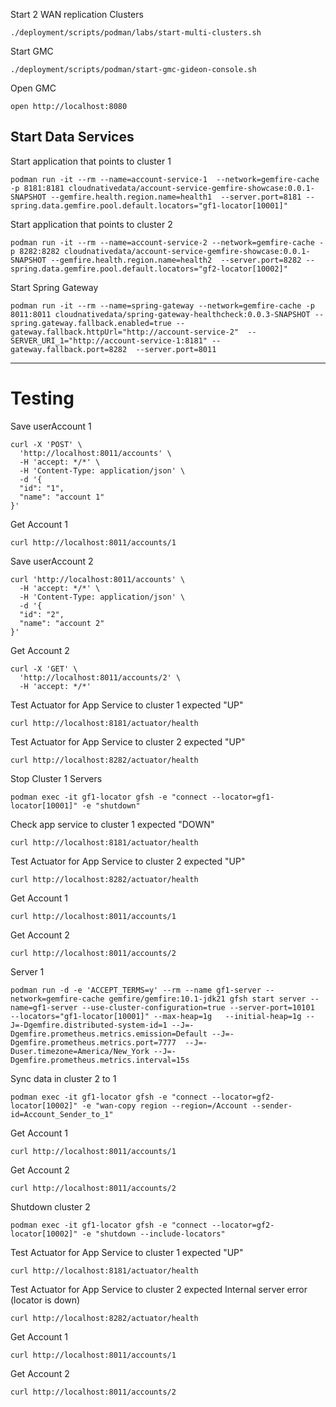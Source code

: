 
Start 2 WAN replication Clusters

```shell
./deployment/scripts/podman/labs/start-multi-clusters.sh
```


Start GMC

```shell
./deployment/scripts/podman/start-gmc-gideon-console.sh
```

Open GMC

```shell
open http://localhost:8080
```


## Start Data Services

Start application that points to cluster 1

```shell
podman run -it --rm --name=account-service-1  --network=gemfire-cache -p 8181:8181 cloudnativedata/account-service-gemfire-showcase:0.0.1-SNAPSHOT --gemfire.health.region.name=health1  --server.port=8181 --spring.data.gemfire.pool.default.locators="gf1-locator[10001]"
```




Start application that points to cluster 2

```shell
podman run -it --rm --name=account-service-2 --network=gemfire-cache -p 8282:8282 cloudnativedata/account-service-gemfire-showcase:0.0.1-SNAPSHOT --gemfire.health.region.name=health2  --server.port=8282 --spring.data.gemfire.pool.default.locators="gf2-locator[10002]" 
```

Start Spring Gateway

```shell
podman run -it --rm --name=spring-gateway --network=gemfire-cache -p 8011:8011 cloudnativedata/spring-gateway-healthcheck:0.0.3-SNAPSHOT --spring.gateway.fallback.enabled=true --gateway.fallback.httpUrl="http://account-service-2"  --SERVER_URI_1="http://account-service-1:8181" --gateway.fallback.port=8282  --server.port=8011
```


---------------
# Testing


Save userAccount 1

```shell
curl -X 'POST' \
  'http://localhost:8011/accounts' \
  -H 'accept: */*' \
  -H 'Content-Type: application/json' \
  -d '{
  "id": "1",
  "name": "account 1"
}'
```


Get Account 1

```shell
curl http://localhost:8011/accounts/1
```


Save userAccount 2

```shell
curl 'http://localhost:8011/accounts' \
  -H 'accept: */*' \
  -H 'Content-Type: application/json' \
  -d '{
  "id": "2",
  "name": "account 2"
}'
```


Get Account 2

```shell
curl -X 'GET' \
  'http://localhost:8011/accounts/2' \
  -H 'accept: */*'
```

Test Actuator for App Service to cluster 1 expected "UP"
```shell
curl http://localhost:8181/actuator/health
```

Test Actuator for App Service to cluster 2 expected "UP"

```shell
curl http://localhost:8282/actuator/health
```

Stop Cluster 1 Servers

```shell
podman exec -it gf1-locator gfsh -e "connect --locator=gf1-locator[10001]" -e "shutdown"
```

Check app service to cluster 1 expected "DOWN"
```shell
curl http://localhost:8181/actuator/health
```

Test Actuator for App Service to cluster 2 expected "UP"
```shell
curl http://localhost:8282/actuator/health
```

Get Account 1
```shell
curl http://localhost:8011/accounts/1
```


Get Account 2
```shell
curl http://localhost:8011/accounts/2
```

Server 1

```shell
podman run -d -e 'ACCEPT_TERMS=y' --rm --name gf1-server --network=gemfire-cache gemfire/gemfire:10.1-jdk21 gfsh start server --name=gf1-server --use-cluster-configuration=true --server-port=10101   --locators="gf1-locator[10001]" --max-heap=1g   --initial-heap=1g --J=-Dgemfire.distributed-system-id=1 --J=-Dgemfire.prometheus.metrics.emission=Default --J=-Dgemfire.prometheus.metrics.port=7777  --J=-Duser.timezone=America/New_York --J=-Dgemfire.prometheus.metrics.interval=15s
```

Sync data in cluster 2 to 1

```shell
podman exec -it gf1-locator gfsh -e "connect --locator=gf2-locator[10002]" -e "wan-copy region --region=/Account --sender-id=Account_Sender_to_1"
```

Get Account 1
```shell
curl http://localhost:8011/accounts/1
```

Get Account 2
```shell
curl http://localhost:8011/accounts/2
```

Shutdown cluster 2

```shell
podman exec -it gf1-locator gfsh -e "connect --locator=gf2-locator[10002]" -e "shutdown --include-locators"
```
Test Actuator for App Service to cluster 1 expected "UP"
```shell
curl http://localhost:8181/actuator/health
```

Test Actuator for App Service to cluster 2 expected Internal server error (locator is down)

```shell
curl http://localhost:8282/actuator/health
```

Get Account 1
```shell
curl http://localhost:8011/accounts/1
```

Get Account 2
```shell
curl http://localhost:8011/accounts/2
```
